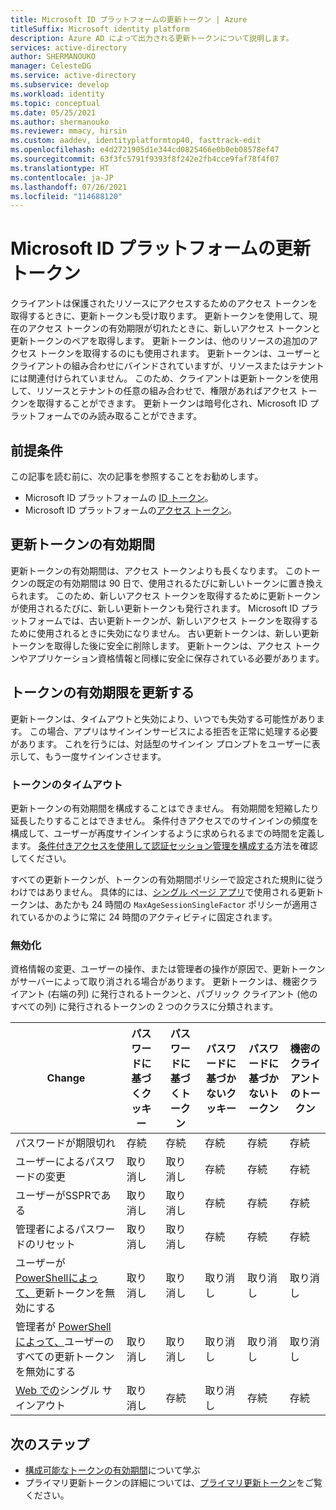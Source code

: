 ```yaml
---
title: Microsoft ID プラットフォームの更新トークン | Azure
titleSuffix: Microsoft identity platform
description: Azure AD によって出力される更新トークンについて説明します。
services: active-directory
author: SHERMANOUKO
manager: CelesteDG
ms.service: active-directory
ms.subservice: develop
ms.workload: identity
ms.topic: conceptual
ms.date: 05/25/2021
ms.author: shermanouko
ms.reviewer: mmacy, hirsin
ms.custom: aaddev, identityplatformtop40, fasttrack-edit
ms.openlocfilehash: e4d2721905d1e344cd0825466e0b0eb08578ef47
ms.sourcegitcommit: 63f3fc5791f9393f8f242e2fb4cce9faf78f4f07
ms.translationtype: HT
ms.contentlocale: ja-JP
ms.lasthandoff: 07/26/2021
ms.locfileid: "114688120"
---
```

# <a name="microsoft-identity-platform-refresh-tokens"></a>Microsoft ID プラットフォームの更新トークン

クライアントは保護されたリソースにアクセスするためのアクセス トークンを取得するときに、更新トークンも受け取ります。 更新トークンを使用して、現在のアクセス トークンの有効期限が切れたときに、新しいアクセス トークンと更新トークンのペアを取得します。 更新トークンは、他のリソースの追加のアクセス トークンを取得するのにも使用されます。 更新トークンは、ユーザーとクライアントの組み合わせにバインドされていますが、リソースまたはテナントには関連付けられていません。 このため、クライアントは更新トークンを使用して、リソースとテナントの任意の組み合わせで、権限があればアクセス トークンを取得することができます。 更新トークンは暗号化され、Microsoft ID プラットフォームでのみ読み取ることができます。

## <a name="prerequisites"></a>前提条件

この記事を読む前に、次の記事を参照することをお勧めします。

* Microsoft ID プラットフォームの [ID トークン](id-tokens.md)。
* Microsoft ID プラットフォームの[アクセス トークン](access-tokens.md)。

## <a name="refresh-token-lifetime"></a>更新トークンの有効期間

更新トークンの有効期間は、アクセス トークンよりも長くなります。 このトークンの既定の有効期間は 90 日で、使用されるたびに新しいトークンに置き換えられます。 このため、新しいアクセス トークンを取得するために更新トークンが使用されるたびに、新しい更新トークンも発行されます。 Microsoft ID プラットフォームでは、古い更新トークンが、新しいアクセス トークンを取得するために使用されるときに失効になりません。 古い更新トークンは、新しい更新トークンを取得した後に安全に削除します。 更新トークンは、アクセス トークンやアプリケーション資格情報と同様に安全に保存されている必要があります。 

## <a name="refresh-token-expiration"></a>トークンの有効期限を更新する

更新トークンは、タイムアウトと失効により、いつでも失効する可能性があります。 この場合、アプリはサインインサービスによる拒否を正常に処理する必要があります。 これを行うには、対話型のサインイン プロンプトをユーザーに表示して、もう一度サインインさせます。 

### <a name="token-timeouts"></a>トークンのタイムアウト

更新トークンの有効期間を構成することはできません。 有効期間を短縮したり延長したりすることはできません。 条件付きアクセスでのサインインの頻度を構成して、ユーザーが再度サインインするように求められるまでの時間を定義します。 [条件付きアクセスを使用して認証セッション管理を構成する](../conditional-access/howto-conditional-access-session-lifetime.md)方法を確認してください。

すべての更新トークンが、トークンの有効期間ポリシーで設定された規則に従うわけではありません。 具体的には、[シングル ページ アプリ](reference-third-party-cookies-spas.md)で使用される更新トークンは、あたかも 24 時間の `MaxAgeSessionSingleFactor` ポリシーが適用されているかのように常に 24 時間のアクティビティに固定されます。 

### <a name="revocation"></a>無効化

資格情報の変更、ユーザーの操作、または管理者の操作が原因で、更新トークンがサーバーによって取り消される場合があります。  更新トークンは、機密クライアント (右端の列) に発行されるトークンと、パブリック クライアント (他のすべての列) に発行されるトークンの 2 つのクラスに分類されます。

| Change | パスワードに基づくクッキー | パスワードに基づくトークン | パスワードに基づかないクッキー | パスワードに基づかないトークン | 機密のクライアントのトークン |
|---|-----------------------|----------------------|---------------------------|--------------------------|---------------------------|
| パスワードが期限切れ | 存続 | 存続 | 存続 | 存続 | 存続 |
| ユーザーによるパスワードの変更 | 取り消し | 取り消し | 存続 | 存続 | 存続 |
| ユーザーがSSPRである | 取り消し | 取り消し | 存続 | 存続 | 存続 |
| 管理者によるパスワードのリセット | 取り消し | 取り消し | 存続 | 存続 | 存続 |
| ユーザーが [PowerShellによって、](/powershell/module/azuread/revoke-azureadsignedinuserallrefreshtoken)更新トークンを無効にする | 取り消し | 取り消し | 取り消し | 取り消し | 取り消し |
| 管理者が [PowerShell によって、](/powershell/module/azuread/revoke-azureaduserallrefreshtoken)ユーザーのすべての更新トークンを無効にする | 取り消し | 取り消し |取り消し | 取り消し | 取り消し |
| [Web での](v2-protocols-oidc.md#single-sign-out)シングル サインアウト | 取り消し | 存続 | 取り消し | 存続 | 存続 |

## <a name="next-steps"></a>次のステップ

* [構成可能なトークンの有効期間](active-directory-configurable-token-lifetimes.md)について学ぶ
* プライマリ更新トークンの詳細については、[プライマリ更新トークン](../devices/concept-primary-refresh-token.md)をご覧ください。
